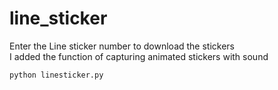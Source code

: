 # line_sticker
Enter the Line sticker number to download the stickers  
I added the function of capturing animated stickers with sound
```python=
python linesticker.py
```
